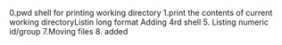 0.pwd shell for printing working directory
1.print the contents of current working directoryListin long format
Adding 4rd shell
5. Listing numeric id/group
7.Moving files
8. added
